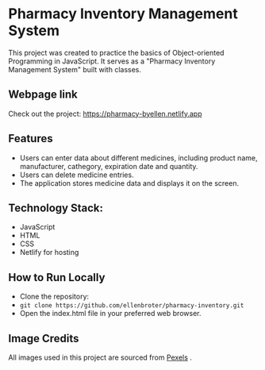 # Pharmacy Inventory Management System
This project was created to practice the basics of Object-oriented Programming in JavaScript. It serves as a "Pharmacy Inventory Management System" built with classes.

## Webpage link
Check out the project: https://pharmacy-byellen.netlify.app

## Features
- Users can enter data about different medicines, including product name, manufacturer, cathegory, expiration date and quantity.
- Users can delete medicine entries.
- The application stores medicine data and displays it on the screen.

## Technology Stack:
- JavaScript
- HTML
- CSS
- Netlify for hosting

## How to Run Locally
- Clone the repository:
- `git clone https://github.com/ellenbroter/pharmacy-inventory.git`
- Open the index.html file in your preferred web browser.

## Image Credits
All images used in this project are sourced from [Pexels](https://www.pexels.com/) .